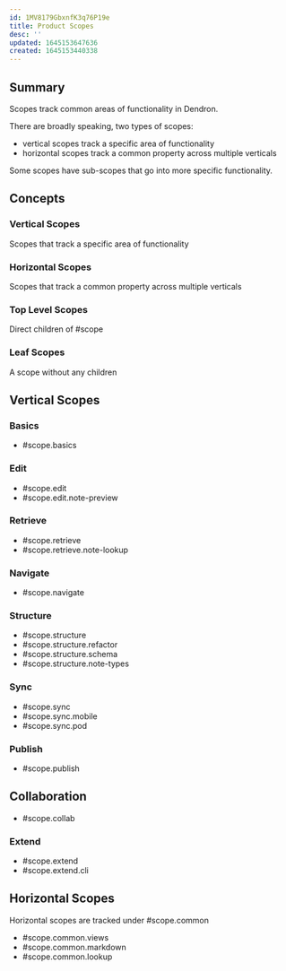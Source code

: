 ```yaml
---
id: 1MV8179GbxnfK3q76P19e
title: Product Scopes
desc: ''
updated: 1645153647636
created: 1645153440338
---
```


## Summary

Scopes track common areas of functionality in Dendron. 

There are broadly speaking, two types of scopes:
- vertical scopes track a specific area of functionality
- horizontal scopes track a common property across multiple verticals

Some scopes have sub-scopes that go into more specific functionality. 

## Concepts

### Vertical Scopes

Scopes that track a specific area of functionality

### Horizontal Scopes

Scopes that track a common property across multiple verticals

### Top Level Scopes

Direct children of #scope

### Leaf Scopes

A scope without any children


## Vertical Scopes

### Basics

- #scope.basics

### Edit

- #scope.edit
- #scope.edit.note-preview

### Retrieve

- #scope.retrieve
- #scope.retrieve.note-lookup

### Navigate

- #scope.navigate

### Structure

- #scope.structure
- #scope.structure.refactor
- #scope.structure.schema
- #scope.structure.note-types

### Sync

- #scope.sync
- #scope.sync.mobile
- #scope.sync.pod

### Publish

- #scope.publish

## Collaboration

- #scope.collab

### Extend

- #scope.extend
- #scope.extend.cli


## Horizontal Scopes

Horizontal scopes are tracked under #scope.common

- #scope.common.views
- #scope.common.markdown
- #scope.common.lookup